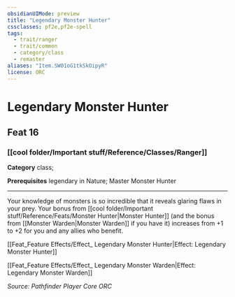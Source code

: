 ```yaml
---
obsidianUIMode: preview
title: "Legendary Monster Hunter"
cssclasses: pf2e,pf2e-spell
tags:
  - trait/ranger
  - trait/common
  - category/class
  - remaster
aliases: "Item.SW01oG1tkSkOipyR"
license: ORC
---
```

# Legendary Monster Hunter
## Feat 16
### [[cool folder/Important stuff/Reference/Classes/Ranger]]

**Category** class; 



**Prerequisites** legendary in Nature; Master Monster Hunter
* * *
Your knowledge of monsters is so incredible that it reveals glaring flaws in your prey. Your bonus from [[cool folder/Important stuff/Reference/Feats/Monster Hunter|Monster Hunter]] (and the bonus from [[Monster Warden|Monster Warden]] if you have it) increases from +1 to +2 for you and any allies who benefit.

[[Feat_Feature Effects/Effect_ Legendary Monster Hunter|Effect: Legendary Monster Hunter]]

[[Feat_Feature Effects/Effect_ Legendary Monster Warden|Effect: Legendary Monster Warden]]

*Source: Pathfinder Player Core*
*ORC*
